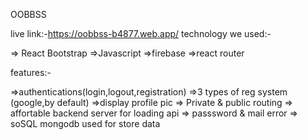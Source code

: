OOBBSS

live link:-https://oobbss-b4877.web.app/  technology we used:-

=> React Bootstrap =>Javascript =>firebase =>react router

features:-

=>authentications(login,logout,registration) =>3 types of reg system (google,by default) =>display profile pic => Private & public routing => affortable backend server for loading api => passsword & mail error
=> soSQL mongodb used for store data
